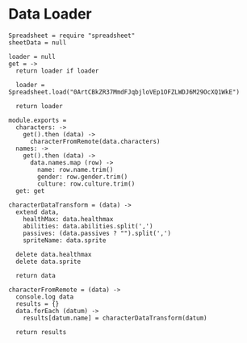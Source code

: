 Data Loader
===========

    Spreadsheet = require "spreadsheet"
    sheetData = null

    loader = null
    get = ->
      return loader if loader

      loader = Spreadsheet.load("0ArtCBkZR37MmdFJqbjloVEp1OFZLWDJ6M29OcXQ1WkE")

      return loader

    module.exports =
      characters: ->
        get().then (data) ->
          characterFromRemote(data.characters)
      names: ->
        get().then (data) ->
          data.names.map (row) ->
            name: row.name.trim()
            gender: row.gender.trim()
            culture: row.culture.trim()
      get: get

    characterDataTransform = (data) ->
      extend data,
        healthMax: data.healthmax
        abilities: data.abilities.split(',')
        passives: (data.passives ? "").split(',')
        spriteName: data.sprite

      delete data.healthmax
      delete data.sprite

      return data

    characterFromRemote = (data) ->
      console.log data
      results = {}
      data.forEach (datum) ->
        results[datum.name] = characterDataTransform(datum)

      return results
